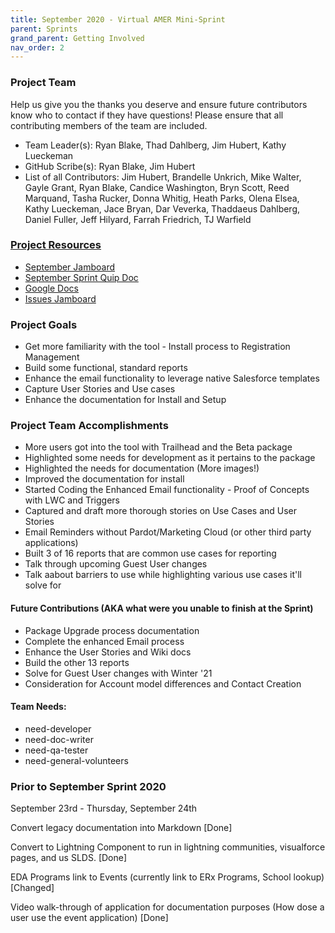 ```yaml
---
title: September 2020 - Virtual AMER Mini-Sprint
parent: Sprints
grand_parent: Getting Involved
nav_order: 2
---
```


### Project Team
Help us give you the thanks you deserve and ensure future contributors know who to contact if they have questions! Please ensure that all contributing members of the team are included.
* Team Leader(s): Ryan Blake, Thad Dahlberg, Jim Hubert, Kathy Lueckeman
* GitHub Scribe(s): Ryan Blake, Jim Hubert
* List of all Contributors: Jim Hubert, Brandelle Unkrich, Mike Walter, Gayle Grant, Ryan Blake, Candice Washington, Bryn Scott, Reed Marquand, Tasha Rucker, Donna Whitig, Heath Parks, Olena Elsea, Kathy Lueckeman, Jace Bryan, Dar Veverka, Thaddaeus Dahlberg, Daniel Fuller, Jeff Hilyard, Farrah Friedrich, TJ Warfield


### [Project Resources]()
* [September Jamboard](https://jamboard.google.com/d/1MThispD3DaX9_J-o0qzNdtUlPAC4Q-P57wNqMI8UDD0/viewer?f=4)
* [September Sprint Quip Doc](https://stthomas.quip.com/jC4wAmKLXEOi/September-Sprint)
* [Google Docs](https://drive.google.com/drive/folders/1YD0TGmHotBkJytInJ9YhcCd7pPgRnhxI?usp=sharing)
* [Issues Jamboard](https://jamboard.google.com/d/1MThispD3DaX9_J-o0qzNdtUlPAC4Q-P57wNqMI8UDD0/viewer?f=6)


### Project Goals
* Get more familiarity with the tool - Install process to Registration Management
* Build some functional, standard reports
* Enhance the email functionality to leverage native Salesforce templates
* Capture User Stories and Use cases
* Enhance the documentation for Install and Setup


### Project Team Accomplishments
* More users got into the tool with Trailhead and the Beta package
* Highlighted some needs for development as it pertains to the package
* Highlighted the needs for documentation (More images!)
* Improved the documentation for install
* Started Coding the Enhanced Email functionality - Proof of Concepts with LWC and Triggers
* Captured and draft more thorough stories on Use Cases and User Stories
* Email Reminders without Pardot/Marketing Cloud (or other third party applications)
* Built 3 of 16 reports that are common use cases for reporting
* Talk through upcoming Guest User changes
* Talk aabout barriers to use while highlighting various use cases it'll solve for

#### Future Contributions (AKA what were you unable to finish at the Sprint)
* Package Upgrade process documentation
* Complete the enhanced Email process
* Enhance the User Stories and Wiki docs
* Build the other 13 reports
* Solve for Guest User changes with Winter '21
* Consideration for Account model differences and Contact Creation


#### Team Needs:
* need-developer
* need-doc-writer
* need-qa-tester
* need-general-volunteers



### Prior to September Sprint 2020
September 23rd - Thursday, September 24th

Convert legacy documentation into Markdown [Done]

Convert to Lightning Component to run in lightning communities, visualforce pages, and us SLDS. [Done]

EDA Programs link to Events (currently link to ERx Programs, School lookup) [Changed]

Video walk-through of application for documentation purposes (How dose a user use the event application) [Done]
